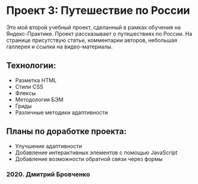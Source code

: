 # Проект 3: Путешествие по России

Это мой второй учебный проект, сделанный в рамках обучения на Яндекс-Практике.
Проект рассказывает о путешествиях по России. На странице присутствую статьи, комментарии авторов, небольшая галлерея и ссылки на видео-материалы.

## Технологии:
* Разметка HTML
* Стили CSS
* Флексы 
* Методология БЭМ
* Гриды
* Различные методики адаптивности 

## Планы по доработке проекта:
* Улучшение адаптивности
* Добавление интерактивных элементов с помощью JavaScript
* Добавление возможности обратной связи через формы

### 2020. Дмитрий Бровченко
